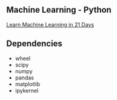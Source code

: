 ## Machine Learning - Python

[Learn Machine Learning in 21 Days](https://www.udemy.com/course/learn-machine-learning-in-21-days/)

## Dependencies

- wheel
- scipy
- numpy
- pandas
- matplotlib
- ipykernel
